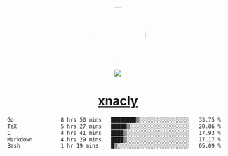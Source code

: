 <p align="center">
  <img style="border-radius: 100px" width="128" height="128" src="https://avatars.githubusercontent.com/u/47723417?v=4"/>
</p>
<p align="center">
  <img src="https://komarev.com/ghpvc/?username=xnacly&&style=flat-square"/>
</p>

<h1 align="center"><a href="https://xnacly.me"> xnacly</a> </h1>

<!--START_SECTION:waka-->

```txt
Go               8 hrs 50 mins   ████████▒░░░░░░░░░░░░░░░░   33.75 %
TeX              5 hrs 27 mins   █████▒░░░░░░░░░░░░░░░░░░░   20.86 %
C                4 hrs 41 mins   ████▒░░░░░░░░░░░░░░░░░░░░   17.93 %
Markdown         4 hrs 29 mins   ████▒░░░░░░░░░░░░░░░░░░░░   17.17 %
Bash             1 hr 19 mins    █▒░░░░░░░░░░░░░░░░░░░░░░░   05.09 %
```

<!--END_SECTION:waka-->
